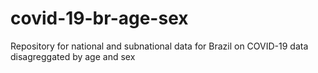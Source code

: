 # covid-19-br-age-sex
Repository for national and subnational data for Brazil on COVID-19 data disagreggated by age and sex
